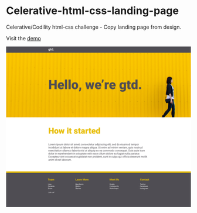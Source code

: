# Celerative-html-css-landing-page
Celerative/Codility html-css challenge - Copy landing page from design.

Visit the [demo](https://jose-velarde.github.io/Celerative-html-css-landing-page/)

![design](./design.png)

